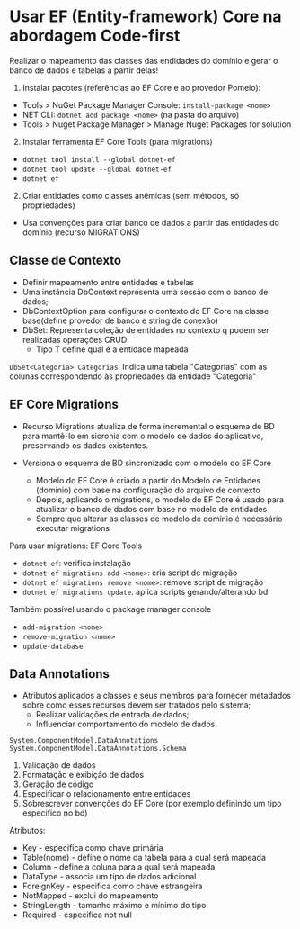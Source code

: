# Usar EF (Entity-framework) Core na abordagem Code-first

Realizar o mapeamento das classes das endidades do domínio e gerar o banco de dados e tabelas a partir delas!

1) Instalar pacotes (referências ao EF Core e ao provedor Pomelo):
  - Tools > NuGet Package Manager Console: `install-package <nome>`
  - NET CLI: `dotnet add package <nome>` (na pasta do arquivo)
  - Tools > Nuget Package Manager > Manage Nuget Packages for solution

2) Instalar ferramenta EF Core Tools (para migrations)
  - `dotnet tool install --global dotnet-ef`
  - `dotnet tool update --global dotnet-ef`
  - `dotnet ef`

2) Criar entidades como classes anêmicas (sem métodos, só propriedades)
- Usa convenções para criar banco de dados a partir das entidades do domínio (recurso MIGRATIONS)

## Classe de Contexto
- Definir mapeamento entre entidades e tabelas
- Uma instância DbContext representa uma sessão com o banco de dados;
- DbContextOption para configurar o contexto do EF Core na classe base(define provedor de banco e string de conexão)
- DbSet: Representa coleção de entidades no contexto q podem ser realizadas operações CRUD
  - Tipo T define qual é a entidade mapeada

`DbSet<Categoria> Categorias`: Indica uma tabela "Categorias" com as colunas correspondendo às propriedades da entidade "Categoria"

## EF Core Migrations
- Recurso Migrations atualiza de forma incremental o esquema de BD para mantê-lo em sicronia com o modelo de dados do aplicativo, preservando os dados existentes.
- Versiona o esquema de BD sincronizado com o modelo do EF Core

  - Modelo do EF Core é criado a partir do Modelo de Entidades (domínio) com base na configuração do arquivo de contexto
  - Depois, aplicando o migrations, o modelo do EF Core é usado para atualizar o banco de dados com base no modelo de entidades
  - Sempre que alterar as classes de modelo de domínio é necessário executar migrations

Para usar migrations: EF Core Tools
- `dotnet ef`: verifica instalação
- `dotnet ef migrations add <nome>`: cria script de migração
- `dotnet ef migrations remove <nome>`: remove script de migração
- `dotnet ef migrations update`: aplica scripts gerando/alterando bd

Também possível usando o package manager console
- `add-migration <nome>`
- `remove-migration <nome>`
- `update-database`

## Data Annotations
- Atributos aplicados a classes e seus membros para fornecer metadados sobre como esses recursos devem ser tratados pelo sistema;
  - Realizar validações de entrada de dados;
  - Influenciar comportamento do modelo de dados.

```
System.ComponentModel.DataAnnotations
System.ComponentModel.DataAnnotations.Schema
```

1) Validação de dados
2) Formatação e exibição de dados
3) Geração de código
4) Especificar o relacionamento entre entidades
5) Sobrescrever convenções do EF Core (por exemplo definindo um tipo especifico no bd)

Atributos:
- Key - especifica como chave primária
- Table(nome) - define o nome da tabela para a qual será mapeada
- Column - define a coluna para a qual será mapeada
- DataType - associa um tipo de dados adicional
- ForeignKey - especifica como chave estrangeira
- NotMapped - exclui do mapeamento
- StringLength - tamanho máximo e mínimo do tipo
- Required - especifica not null